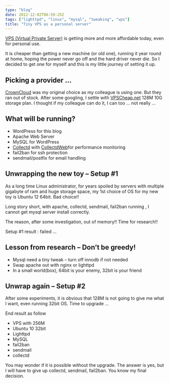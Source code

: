 ```yaml
---
type: "blog"
date: 2012-12-02T06:59:25Z
tags: ["lighttpd", "linux", "mysql", "tweaking", "vps"]
title: "Tiny VPS as a personal server"
---
```


[VPS (Virtual Private Server)](http://en.wikipedia.org/wiki/Virtual_private_server) is getting more and more affordable today, even for personal use.
<!--more-->

It is cheaper than getting a new machine (or old one), running it year round at home, hoping the power never go off and the hard driver never die. So I decided to get one for myself and this is my little journey of setting it up.

## Picking a provider …

[CrownCloud](https://crowncloud.net/openvz.html) was my original choice as my colleague is using one. But they ran out of stock. After some googling, I settle with [VPSCheap.net](http://vpscheap.net/) 128M 10G storage plan. I thought if my colleague can do it, I can too … not really …

## What will be running?

- WordPress for this blog
- Apache Web Server
- MySQL for WordPress
- [Collectd](http://collectd.org/) with [CollectdWeb](http://collectdweb.appspot.com/)for performance monitoring
- fail2ban for ssh protection
- sendmail/postfix for email handling

## Unwrapping the new toy – Setup #1

As a long time Linux administrator, for years spoiled by servers with multiple gigabyte of ram and huge storage space, my 1st choice of OS for my new toy is Ubuntu 12 64bit. Bad choice!!

Long story short, with apache, collectd, sendmail, fail2ban running , I cannot get mysql server install correctly.

The reason, after some investigation, out of memory!! Time for research!!

Setup #1 result : failed …

## Lesson from research – Don’t be greedy!

- Mysql need a tiny tweak – turn off innodb if not needed
- Swap apache out with nginx or lighttpd
- In a small world(box), 64bit is your enemy, 32bit is your friend

## Unwrap again – Setup #2

After some experiments, it is obvious that 128M is not going to give me what I want, even running 32bit OS. Time to upgrade …

End result as follow

- VPS with 256M
- Ubuntu 10 32bit
- Lighttpd
- MySQL
- fail2ban
- sendmail
- collectd

You may wonder if it is possible without the upgrade. The answer is yes, but I will have to give up collectd, sendmail, fail2ban. You know my final decision.

